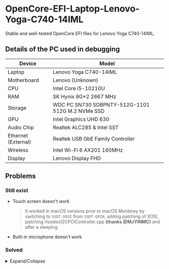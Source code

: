 # OpenCore-EFI-Laptop-Lenovo-Yoga-C740-14IML

Stable and well-tested OpenCore EFI files for Lenovo Yoga C740-14IML.

## Details of the PC used in debugging

| Device      | Model               |
| ----------- | ------------------- |
| Laptop      | Lenovo Yoga C740-14IML |
| Motherboard | Lenovo (Unknown)    |
| CPU         | Intel Core i5-10210U |
| RAM         | SK Hynix 8G\*2 2667 MHz |
| Storage     | WDC PC SN730 SDBPNTY-512G-1101 512G M.2 NVMe SSD |
| GPU         | Intel Graphics UHD 630 |
| Audio Chip  | Realtek ALC285 & Intel SST |
| Ethernet (External) | Realtek USB GbE Family Controller |
| Wireless    | Intel Wi-Fi 6 AX201 160MHz |
| Display     | Lenovo Display FHD  |

## Problems

### Still exist

- Touch screen doesn't work
  > It worked in macOS versions prior to macOS Monterey by switching to `SSDT-XOSI` from `SSDT-GPI0`, adding patching of XOSI, patching VoodooI2CPCIController.cpp **(thanks @MJYINMC)** and after a sleeping.
- Built-in microphone doesn't work

### Solved

<details>
<summary>Expand/Collapse</summary>

_Sorted by discovered date, newer to older._

- System Preferences app crash (or freeze or throw a "Could not load ... preference pane" error) when trying to open the following panes:
  - Siri
  - Accessibility
  - Network
  - Bluetooth
  - Mouse
  > Fixed by removing `IntelBluetoothInjector.kext` and adding `BlueToolFixup.kext`, credit to [extra instructions for Monterey users](https://openintelwireless.github.io/IntelBluetoothFirmware/FAQ.html#what-additional-steps-should-i-do-to-make-bluetooth-work-on-macos-monterey-and-newer) by [OpenIntelWireless](https://github.com/OpenIntelWireless).
- Extremely slow OS starting-up
  > Same cause and solution as the crashing of System Preferences.
- The audio chip failed to drive
  > AppleALC.kext with `layout-id` 61 is OK.
- Unable to enter macOS 11.0.1 Installer (Whether it is in-system upgrade or USB upgrade)
  > You have to set the value of DVMT pre-allocated by **patching BIOS** (setting it in the `config.plist` for OpenCore won't work). See [here](https://zhuanlan.zhihu.com/p/266400995) for the instructions and **thanks @MJYINMC**.
- Stuck on `apfs_module_start... Previous shutdown cause...` while booting into the installer
  > Not problems with EFI files, solved after reflash the USB Installer.
- Stuck on `IOG flags ... Generation from SMC report as ... IOPPF ...` while booting into the installer
  > Solved after fixing SSDTs, adding some kernel extensions, etc.
- Stuck on `[ PCI configuration end, bridges 2, devices 20 ]` while booting into the installer
  > Solved after reordering the SSDTs.

</details>
